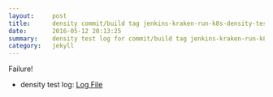 ```yaml
---
layout:     post
title:      density commit/build tag jenkins-kraken-run-k8s-density-tests-74-3
date:       2016-05-12 20:13:25
summary:    density test log for commit/build tag jenkins-kraken-run-k8s-density-tests-74-3.
category:   jekyll
---
```


Failure!

- density test log: [Log File](http://s3-us-west-2.amazonaws.com/kraken-e2e-logs/density/jenkins-kraken-run-k8s-density-tests-74-3/build-log.txt)
